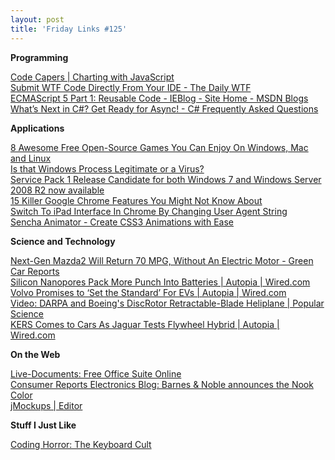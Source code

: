 ```yaml
---
layout: post
title: 'Friday Links #125'
---
```

**Programming**

[Code Capers | Charting with JavaScript ](http://www.codecapers.com/post/Charting-with-JavaScript.aspx)   
[Submit WTF Code Directly From Your IDE - The Daily WTF](http://thedailywtf.com/Articles/Submit-WTF-Code-Directly-From-Your-IDE.aspx)   
[ECMAScript 5 Part 1: Reusable Code - IEBlog - Site Home - MSDN Blogs](http://blogs.msdn.com/b/ie/archive/2010/10/27/ecmascript-5-part-1-reusable-code.aspx)   
[What’s Next in C#? Get Ready for Async! - C# Frequently Asked Questions](http://blogs.msdn.com/b/csharpfaq/archive/2010/10/28/async.aspx)

**Applications**

[8 Awesome Free Open-Source Games You Can Enjoy On Windows, Mac and Linux](http://www.makeuseof.com/tag/8-awesome-free-opensource-games-enjoy-windows-mac-linux/)   
[Is that Windows Process Legitimate or a Virus?](http://www.labnol.org/software/windows-process-or-virus/18008/)   
[Service Pack 1 Release Candidate for both Windows 7 and Windows Server 2008 R2 now available](http://www.downloadsquad.com/2010/10/26/service-pack-1-release-candidate-for-both-windows-7-and-windows/)   
[15 Killer Google Chrome Features You Might Not Know About](http://www.bspcn.com/2010/10/26/15-killer-google-chrome-features-you-might-not-know-about/)   
[Switch To iPad Interface In Chrome By Changing User Agent String](http://www.guidingtech.com/2803/get-ipad-interface-chrome-user-agent-string/)   
[Sencha Animator - Create CSS3 Animations with Ease ](http://www.sencha.com/products/animator/)

**Science and Technology**

[Next-Gen Mazda2 Will Return 70 MPG, Without An Electric Motor - Green Car Reports](http://www.greencarreports.com/blog/1050675_next-gen-mazda2-will-return-70-mpg-without-an-electric)   
[Silicon Nanopores Pack More Punch Into Batteries | Autopia | Wired.com](http://www.wired.com/autopia/2010/10/rice-university-silicon-nanopores-lithium-batteries/)   
[Volvo Promises to ‘Set the Standard’ For EVs | Autopia | Wired.com](http://www.wired.com/autopia/2010/10/volvo-c30-electric/)   
[Video: DARPA and Boeing's DiscRotor Retractable-Blade Heliplane | Popular Science](http://www.popsci.com/technology/article/2010-10/video-darpa-and-boeings-retractable-blade-heliplane)   
[KERS Comes to Cars As Jaguar Tests Flywheel Hybrid | Autopia | Wired.com](http://www.wired.com/autopia/2010/10/flywheel-hybrid-system-for-premium-vehicles/)

**On the Web**

[Live-Documents: Free Office Suite Online](http://www.makeuseof.com/dir/livedocuments-free-office-suite-online/)   
[Consumer Reports Electronics Blog: Barnes & Noble announces the Nook Color](http://blogs.consumerreports.org/electronics/2010/10/barnes-noble-announce-color-nook.html?EXTKEY=I72RSE0)   
[jMockups | Editor ](http://jmockups.com/demo)

**Stuff I Just Like**

[Coding Horror: The Keyboard Cult](http://www.codinghorror.com/blog/2010/10/the-keyboard-cult.html)
